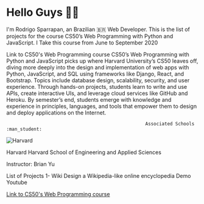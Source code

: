 # Hello Guys :man_in_tuxedo:  
I'm Rodrigo Sparrapan, an Brazilian :brazil: Web Developer. This is the list of projects for the course CS50’s Web Programming with Python and JavaScript. I Take this course from June to September 2020

Link to CS50's Web Programming course
CS50’s Web Programming with Python and JavaScript picks up where Harvard University’s CS50 leaves off, diving more deeply into the design and implementation of web apps with Python, JavaScript, and SQL using frameworks like Django, React, and Bootstrap. Topics include database design, scalability, security, and user experience. Through hands-on projects, students learn to write and use APIs, create interactive UIs, and leverage cloud services like GitHub and Heroku. By semester’s end, students emerge with knowledge and experience in principles, languages, and tools that empower them to design and deploy applications on the Internet.

                                                       Associated Schools :man_student:
<img alt="Harvard" src="https://camo.githubusercontent.com/48f11fa1d2d8b6bd79ef1ccb992f06b886261205702003ea0352d22ae382a9f7/68747470733a2f2f6f6e6c696e652d6c6561726e696e672e686172766172642e6564752f73697465732f64656661756c742f66696c65732f736869656c64732f686172766172642d656e67696e656572696e672e706e67" data-canonical-src="https://online-learning.harvard.edu/sites/default/files/shields/harvard-engineering.png" style="max-width: 100%;">

Harvard
Harvard School of Engineering and Applied Sciences

Instructor: Brian Yu

List of Projects
1- Wiki	Design a Wikipedia-like online encyclopedia	Demo	Youtube


<a href="https://cs50.harvard.edu/web/2020/" rel="nofollow">
  Link to CS50's Web Programming course 
</a>

